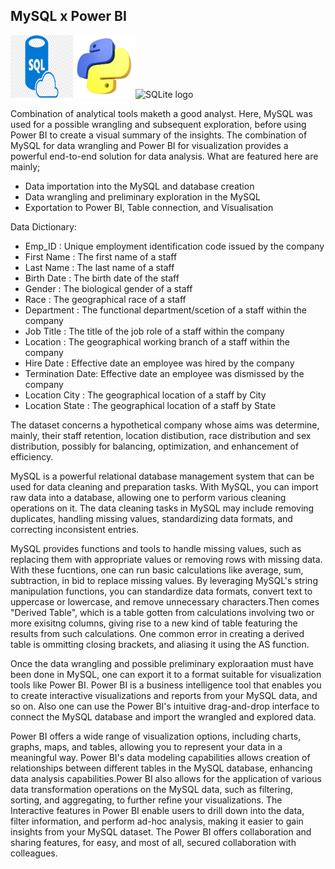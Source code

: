 ## MySQL x Power BI
<img src="sql.png" alt="SQL logo" style="margin-left: auto; margin-right: auto; height: 100px; width: 100px;"/><img src="python.webp" alt="python logo" style="margin-left: auto; margin-right: auto; height: 100px; width: 100px;"/><img src="sqlite.png" alt="SQLite logo" style="margin-left: auto; margin-right: auto; height: 100px; width: 100px;"/>


Combination of analytical tools maketh a good analyst. Here, MySQL was used for a possible wrangling and subsequent exploration, before using Power BI to create a visual summary of the insights. The combination of MySQL for data wrangling and Power BI for visualization provides a powerful end-to-end solution for data analysis. What are featured here are mainly;
- Data importation into the MySQL and database creation
- Data wrangling and preliminary exploration in the MySQL
- Exportation to Power BI, Table connection, and Visualisation

Data Dictionary:
- Emp_ID : Unique employment identification code issued by the company
- First Name : The first name of a staff
- Last Name  : The last name of a staff
- Birth Date : The birth date of the staff
- Gender : The biological gender of a staff
- Race : The geographical race of a staff
- Department : The functional department/scetion of a staff within the company
- Job Title : The title of the job role of a staff within the company
- Location : The geographical working branch of a staff within the company 
- Hire Date : Effective date an employee was hired by the company 
- Termination Date: Effective date an employee was dismissed by the company
- Location City : The geographical location of a staff by City
- Location State : The geographical location of a staff by State

The dataset concerns a hypothetical company whose aims was determine, mainly, their staff retention, location distibution, race distribution and sex distribution, possibly for balancing, optimization, and enhancement of efficiency.

MySQL is a powerful relational database management system that can be used for data cleaning and preparation tasks. With MySQL, you can import raw data into a database, allowing one to perform various cleaning operations on it. The data cleaning tasks in MySQL may include removing duplicates, handling missing values, standardizing data formats, and correcting inconsistent entries.

MySQL provides functions and tools to handle missing values, such as replacing them with appropriate values or removing rows with missing data. With these fucntions, one can run basic calculations like average, sum, subtraction, in bid to replace missing values. By leveraging MySQL's string manipulation functions, you can standardize data formats, convert text to uppercase or lowercase, and remove unnecessary characters.Then comes "Derived Table", which is a table gotten from calculations involving two or more exisitng columns, giving rise to a new kind of table featuring the results from such calculations. One common error in creating a derived table is ommitting closing brackets, and aliasing it using the AS function.

Once the data wrangling and possible preliminary exploraation must have been done in MySQL, one can export it to a format suitable for visualization tools like Power BI. Power BI is a business intelligence tool that enables you to create interactive visualizations and reports from your MySQL data, and so on. Also one can use the Power BI's intuitive drag-and-drop interface to connect the MySQL database and import the wrangled and explored data.

Power BI offers a wide range of visualization options, including charts, graphs, maps, and tables, allowing you to represent your data in a meaningful way. Power BI's data modeling capabilities allows creation of relationships between different tables in the MySQL database, enhancing data analysis capabilities.Power BI also allows for the application of various data transformation operations on the MySQL data, such as filtering, sorting, and aggregating, to further refine your visualizations. The Interactive features in Power BI enable users to drill down into the data, filter information, and perform ad-hoc analysis, making it easier to gain insights from your MySQL dataset. The Power BI offers collaboration and sharing features, for easy, and most of all, secured collaboration with colleagues.
